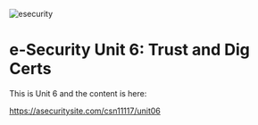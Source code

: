 ![esecurity](https://raw.githubusercontent.com/billbuchanan/esecurity/master/z_associated/esecurity_graphics.jpg)

# e-Security Unit 6: Trust and Dig Certs

This is Unit 6 and the content is here:

https://asecuritysite.com/csn11117/unit06


